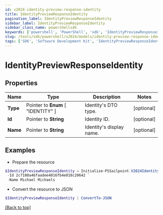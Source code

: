 ```yaml
---
id: v2024-identity-preview-response-identity
title: IdentityPreviewResponseIdentity
pagination_label: IdentityPreviewResponseIdentity
sidebar_label: IdentityPreviewResponseIdentity
sidebar_class_name: powershellsdk
keywords: ['powershell', 'PowerShell', 'sdk', 'IdentityPreviewResponseIdentity', 'V2024IdentityPreviewResponseIdentity'] 
slug: /tools/sdk/powershell/v2024/models/identity-preview-response-identity
tags: ['SDK', 'Software Development Kit', 'IdentityPreviewResponseIdentity', 'V2024IdentityPreviewResponseIdentity']
---
```



# IdentityPreviewResponseIdentity

## Properties

Name | Type | Description | Notes
------------ | ------------- | ------------- | -------------
**Type** |  Pointer to  **Enum** [  "IDENTITY" ] | Identity's DTO type. | [optional] 
**Id** |  Pointer to **String** | Identity ID. | [optional] 
**Name** |  Pointer to **String** | Identity's display name. | [optional] 

## Examples

- Prepare the resource
```powershell
$IdentityPreviewResponseIdentity = Initialize-PSSailpoint.V2024IdentityPreviewResponseIdentity  -Type IDENTITY `
 -Id 2c7180a46faadee4016fb4e018c20642 `
 -Name Michael Michaels
```

- Convert the resource to JSON
```powershell
$IdentityPreviewResponseIdentity | ConvertTo-JSON
```


[[Back to top]](#) 

